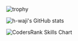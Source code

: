 ![trophy](https://github-profile-trophy.vercel.app/?username=h-waji&rank=-C,-B)

![h-waji's GitHub stats](https://github-readme-stats.vercel.app/api?username=h-waji&count_private=true&show_icons=true)

![CodersRank Skills Chart](https://cr-ss-service.azurewebsites.net/api/ScreenShot?widget=summary&username=h-waji)

